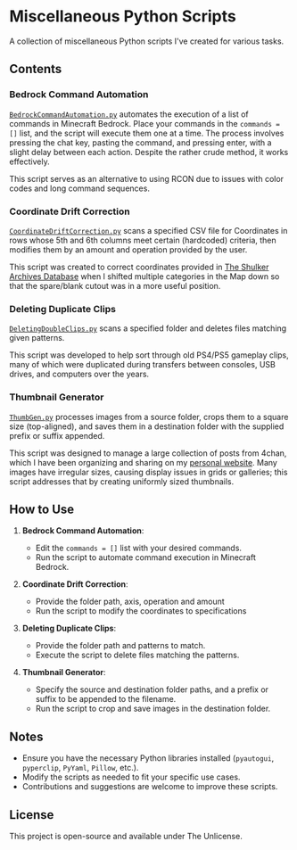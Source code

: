 # Miscellaneous Python Scripts
A collection of miscellaneous Python scripts I've created for various tasks.

## Contents

### Bedrock Command Automation
[`BedrockCommandAutomation.py`](BedrockCommandAutomation.py) automates the execution of a list of commands in Minecraft Bedrock. Place your commands in the `commands = []` list, and the script will execute them one at a time. The process involves pressing the chat key, pasting the command, and pressing enter, with a slight delay between each action. Despite the rather crude method, it works effectively.

This script serves as an alternative to using RCON due to issues with color codes and long command sequences.

### Coordinate Drift Correction
[`CoordinateDriftCorrection.py`](CoordinateDriftCorrection.py) scans a specified CSV file for Coordinates in rows whose 5th and 6th columns meet certain (hardcoded) criteria, then modifies them by an amount and operation provided by the user.

This script was created to correct coordinates provided in [The Shulker Archives Database](https://kadthehunter.github.io/ShulkerArchives/database/) when I shifted multiple categories in the Map down so that the spare/blank cutout was in a more useful position.

### Deleting Duplicate Clips
[`DeletingDoubleClips.py`](DeletingDoubleClips.py) scans a specified folder and deletes files matching given patterns. 

This script was developed to help sort through old PS4/PS5 gameplay clips, many of which were duplicated during transfers between consoles, USB drives, and computers over the years.

### Thumbnail Generator
[`ThumbGen.py`](ThumbGen.py) processes images from a source folder, crops them to a square size (top-aligned), and saves them in a destination folder with the supplied prefix or suffix appended. 

This script was designed to manage a large collection of posts from 4chan, which I have been organizing and sharing on my [personal website](https://kadthehunter.github.io/greentexts/). Many images have irregular sizes, causing display issues in grids or galleries; this script addresses that by creating uniformly sized thumbnails.

## How to Use
1. **Bedrock Command Automation**:
    - Edit the `commands = []` list with your desired commands.
    - Run the script to automate command execution in Minecraft Bedrock.

2. **Coordinate Drift Correction**:
   - Provide the folder path, axis, operation and amount
   - Run the script to modify the coordinates to specifications

3. **Deleting Duplicate Clips**:
    - Provide the folder path and patterns to match.
    - Execute the script to delete files matching the patterns.

4. **Thumbnail Generator**:
    - Specify the source and destination folder paths, and a prefix or suffix to be appended to the filename.
    - Run the script to crop and save images in the destination folder.

## Notes
- Ensure you have the necessary Python libraries installed (`pyautogui`, `pyperclip`, `PyYaml`, `Pillow`, etc.).
- Modify the scripts as needed to fit your specific use cases.
- Contributions and suggestions are welcome to improve these scripts.

## License
This project is open-source and available under The Unlicense.